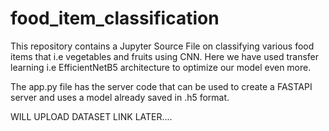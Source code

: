 # food_item_classification

This repository contains a Jupyter Source File on classifying various food items that i.e vegetables and fruits using CNN.
Here we have used transfer learning i.e EfficientNetB5 architecture to optimize our model even more.

The app.py file has the server code that can be used to create a FASTAPI server and uses a model already saved in .h5 format.

WILL UPLOAD DATASET LINK LATER....
